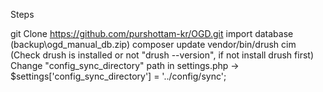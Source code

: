 Steps

git Clone https://github.com/purshottam-kr/OGD.git
import database (backup\ogd_manual_db.zip)
composer update
vendor/bin/drush cim (Check drush is installed or not "drush --version", if not install drush first)
Change "config_sync_directory" path in settings.php -> $settings['config_sync_directory'] = '../config/sync';
